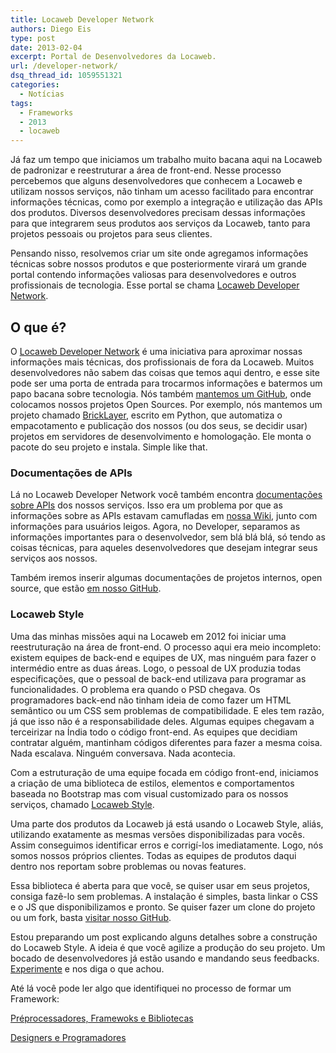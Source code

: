 ```yaml
---
title: Locaweb Developer Network
authors: Diego Eis
type: post
date: 2013-02-04
excerpt: Portal de Desenvolvedores da Locaweb.
url: /developer-network/
dsq_thread_id: 1059551321
categories:
  - Notícias
tags:
  - Frameworks
  - 2013
  - locaweb
---
```

Já faz um tempo que iniciamos um trabalho muito bacana aqui na Locaweb de padronizar e reestruturar a área de front-end. Nesse processo percebemos que alguns desenvolvedores que conhecem a Locaweb e utilizam nossos serviços, não tinham um acesso facilitado para encontrar informações técnicas, como por exemplo a integração e utilização das APIs dos produtos. Diversos desenvolvedores precisam dessas informações para que integrarem seus produtos aos serviços da Locaweb, tanto para projetos pessoais ou projetos para seus clientes.

Pensando nisso, resolvemos criar um site onde agregamos informações técnicas sobre nossos produtos e que posteriormente virará um grande portal contendo informações valiosas para desenvolvedores e outros profissionais de tecnologia. Esse portal se chama [Locaweb Developer Network][1].

## O que é?

O [Locaweb Developer Network][1] é uma iniciativa para aproximar nossas informações mais técnicas, dos profissionais de fora da Locaweb. Muitos desenvolvedores não sabem das coisas que temos aqui dentro, e esse site pode ser uma porta de entrada para trocarmos informações e batermos um papo bacana sobre tecnologia. Nós também [mantemos um GitHub][2], onde colocamos nossos projetos Open Sources. Por exemplo, nós mantemos um projeto chamado [BrickLayer][3], escrito em Python, que automatiza o empacotamento e publicação dos nossos (ou dos seus, se decidir usar) projetos em servidores de desenvolvimento e homologação. Ele monta o pacote do seu projeto e instala. Simple like that.

### Documentações de APIs

Lá no Locaweb Developer Network você também encontra [documentações sobre APIs][4] dos nossos serviços. Isso era um problema por que as informações sobre as APIs estavam camufladas em [nossa Wiki][5], junto com informações para usuários leigos. Agora, no Developer, separamos as informações importantes para o desenvolvedor, sem blá blá blá, só tendo as coisas técnicas, para aqueles desenvolvedores que desejam integrar seus serviços aos nossos.

Também iremos inserir algumas documentações de projetos internos, open source, que estão [em nosso GitHub][6].

### Locaweb Style

Uma das minhas missões aqui na Locaweb em 2012 foi iniciar uma reestruturação na área de front-end. O processo aqui era meio incompleto: existem equipes de back-end e equipes de UX, mas ninguém para fazer o intermédio entre as duas áreas. Logo, o pessoal de UX produzia todas especificações, que o pessoal de back-end utilizava para programar as funcionalidades. O problema era quando o PSD chegava. Os programadores back-end não tinham ideia de como fazer um HTML semântico ou um CSS sem problemas de compatibilidade. E eles tem razão, já que isso não é a responsabilidade deles. Algumas equipes chegavam a terceirizar na Índia todo o código front-end. As equipes que decidiam contratar alguém, mantinham códigos diferentes para fazer a mesma coisa. Nada escalava. Ninguém conversava. Nada acontecia.

Com a estruturação de uma equipe focada em código front-end, iniciamos a criação de uma biblioteca de estilos, elementos e comportamentos baseada no Bootstrap mas com visual customizado para os nossos serviços, chamado [Locaweb Style][7].

Uma parte dos produtos da Locaweb já está usando o Locaweb Style, aliás, utilizando exatamente as mesmas versões disponibilizadas para vocês. Assim conseguimos identificar erros e corrigí-los imediatamente. Logo, nós somos nossos próprios clientes. Todas as equipes de produtos daqui dentro nos reportam sobre problemas ou novas features.

Essa biblioteca é aberta para que você, se quiser usar em seus projetos, consiga fazê-lo sem problemas. A instalação é simples, basta linkar o CSS e o JS que disponibilizamos e pronto. Se quiser fazer um clone do projeto ou um fork, basta [visitar nosso GitHub][8].

Estou preparando um post explicando alguns detalhes sobre a construção do Locaweb Style. A ideia é que você agilize a produção do seu projeto. Um bocado de desenvolvedores já estão usando e mandando seus feedbacks. [Experimente][7] e nos diga o que achou.

Até lá você pode ler algo que identifiquei no processo de formar um Framework:
  
[Préprocessadores, Framewoks e Bibliotecas][9]
  
[Designers e Programadores][10]

 [1]: https://developer.locaweb.com.br
 [2]: https://github.com/locaweb/
 [3]: https://github.com/locaweb/bricklayer#readme
 [4]: https://developer.locaweb.com.br/documentacoes/
 [5]: https://wiki.locaweb.com.br/pt-br/P%C3%A1gina_principal
 [6]: https://github.com/locaweb/
 [7]: https://developer.locaweb.com.br/locawebstyle/
 [8]: https://github.com/locaweb/locawebstyle/
 [9]: https://tableless.com.br/estruturacao-de-client-side-preprocessadores-framewoks-e-bibliotecas-parte-1/ "Estruturação de Client-side – Parte 1: Préprocessadores, Framewoks e Bibliotecas"
 [10]: https://tableless.com.br/estruturacao-de-client-side-designers-e-programadores-parte-2/ "Estruturação de Client-side – Parte 2: Designers e Programadores"